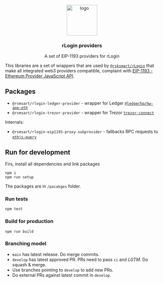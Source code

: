 <p align="middle">
    <img src="https://www.rsk.co/img/rsk_logo.svg" alt="logo" height="100" >
</p>
<h3 align="middle">rLogin providers</h3>
<p align="middle">
    A set of EIP-1193 providers for rLogin
</p>

This libraries are a set of wrappers that are used by [`@rsksmart/rLogin`](https://github.com/rsksmart/rLogin) that make all integrated web3 providers compatible, complaint with [EIP-1193 - Ethereum Provider JavaScript API](https://eips.ethereum.org/EIPS/eip-1193).

## Packages

- `@rsmsart/rlogin-ledger-provider` - wrapper for Ledger [`@ledgerhq/hw-app-eth`](https://github.com/LedgerHQ/ledgerjs/tree/master/packages/hw-app-eth)
- `@rsmsart/rlogin-trezor-provider` - wrapper for Trezor [`trezor-connect`](https://github.com/trezor/connect)

Internals:

- `@rsmsart/rlogin-eip1193-proxy-subprovider` - fallbacks RPC requests to [`ethjs-query`](https://github.com/ethjs/ethjs-query)

## Run for development

Firs, install all dependencies and link packages

```
npm i
npm run setup
```

The packages are in `/pacakges` folder.

### Run tests

```
npm test
```

### Build for production

```
npm run build
```

### Branching model

- `main` has latest release. Do merge commits.
- `develop` has latest approved PR. PRs need to pass `ci` and _LGTM_. Do squash & merge.
- Use branches pointing to `develop` to add new PRs.
- Do external PRs against latest commit in `develop`.
